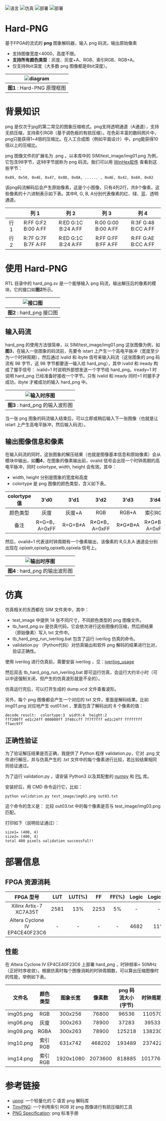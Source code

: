 ![语言](https://img.shields.io/badge/语言-systemverilog_(IEEE1800_2005)-CAD09D.svg) ![仿真](https://img.shields.io/badge/仿真-iverilog-green.svg) ![部署](https://img.shields.io/badge/部署-quartus-blue.svg) ![部署](https://img.shields.io/badge/部署-vivado-FF1010.svg)

Hard-PNG
===========================
基于FPGA的流式的 **png** 图象解码器，输入 png 码流，输出原始像素

* 支持图像宽度<4000，高度不限。
* **支持所有颜色类型**：灰度、灰度+A、RGB、索引RGB、RGB+A。
* 仅支持8bit深度（大多数 png 图像都是8bit深度）。

| ![diagram](./figures/diagram.png) |
| :----: |
| **图1** : Hard-PNG 原理框图 |



# 背景知识

png 是仅次于jpg的第二常见的图象压缩格式。png支持透明通道（A通道），支持无损压缩，支持索引RGB（基于调色板的有损压缩）。在色彩丰富的数码照片中，png只能获得1~4倍的压缩比。在人工合成图（例如平面设计）中，png能获得10倍以上的压缩比。

png 图像文件的扩展名为 .png 。以本库中的 SIM/test_image/img01.png 为例，它包含98字节，这98字节就称为 png 码流。我们可以用 [WinHex软件](http://www.x-ways.net/winhex/) 查看到这些字节：

```
0x89, 0x50, 0x4E, 0x47, 0x0D, 0x0A, ...... , 0xAE, 0x42, 0x60, 0x82
```
该png码流解码后会产生原始像素，这是个小图像，只有4列2行，共8个像素，这些像素的十六进制表示如下表。其中R, G, B, A分别代表像素的红、绿、蓝、透明通道。

|          | 列 1 | 列 2 | 列 3 | 列 4 |
| :---:    | :---: | :---: | :---: | :---: |
| 行 1 | R:FF G:F2 B:00 A:FF | R:ED G:1C B:24 A:FF | R:00 G:00 B:00 A:FF | R:3F G:48 B:CC A:FF |
| 行 2 | R:7F G:7F B:7F A:FF | R:ED G:1C B:24 A:FF | R:FF G:FF B:FF A:FF | R:FF G:AE B:CC A:FF |



# 使用 Hard-PNG

RTL 目录中的 hard_png.sv 是一个能够输入 png 码流，输出解压后的像素的模块，它的接口如**图2**所示。

| ![接口图](./figures/interface.png) |
| :----: |
| **图2** : hard_png 接口图 |

## 输入码流

hard_png 的使用方法很简单，以 SIM/test_image/img01.png 这张图像为例，如**图3**，在输入一张图象的码流前，先要令 istart 上产生一个高电平脉冲（宽度至少为一个时钟周期），然后通过 ivalid 和 ibyte 信号来输入码流（这张图象的 png 码流有 98 字节，这 98 字节都要逐一输入给 hard_png），其中 ivalid 和 iready 构成了握手信号： ivalid=1 时说明外部想发送一个字节给 hard_png。iready=1 时说明 hard_png 已经准备好接收一个字节。只有 ivalid 和 iready 同时=1 时握手才成功，ibyte 才被成功的输入 hard_png 中。

| ![输入时序图](./figures/wave1.png) |
| :----: |
| **图3** : hard_png 的输入波形图 |

当一张 png 图象的码流输入结束后，可以立即或稍后输入下一张图像（也就是让 istart 上产生高电平脉冲，然后输入码流）。

## 输出图像信息和像素

在输入码流的同时，这张图象的解压结果（也就是图像基本信息和原始像素）会从模块中输出，如**图4**，在图象的像素输出前，ovalid 信号会出现一个时钟周期的高电平脉冲，同时 colortype, width, height 会有效。其中：

- width, height 分别是图象的宽度和高度
- colortype 是 png 图像的颜色类型，含义如下表。

| colortype 值 | 3'd0 | 3'd1 | 3'd2 | 3'd3 | 3‘d4 |
| :-------: | :--: | :--: | :--: | :--: | :--: |
| 颜色类型 | 灰度 | 灰度+A | RGB | RGB+A | 索引RGB |
| 备注 | R=G=B，A=0xFF | R=G=B≠A | R≠G≠B，A=0xFF | R≠G≠B≠A | R≠G≠B，A=0xFF |

然后，ovalid=1 代表该时钟周期有一个像素输出，该像素的 R,G,B,A 通道会分别出现在 opixelr,opixelg,opixelb,opixela 信号上。

| ![输出时序图](./figures/wave2.png) |
| :----: |
| **图4** : hard_png 的输出波形图 |



# 仿真

仿真相关的东西都在 SIM 文件夹中，其中：

- test_image 中提供 14 张不同尺寸，不同颜色类型的 png 图像文件。
- tb_hard_png.sv 是仿真代码，它会依次进行这些图像的压缩，然后把结果（原始像素）写入 txt 文件中。
- tb_hard_png_run_iverilog.bat 包含了运行 iverilog 仿真的命令。
- validation.py （Python代码）对仿真输出和软件 png 解码的结果进行比对，验证正确性。

使用 iverilog 进行仿真前，需要安装 iverilog ，见：[iverilog_usage](https://github.com/WangXuan95/WangXuan95/blob/main/iverilog_usage/iverilog_usage.md)

然后双击 tb_hard_png_run_iverilog.bat 即可运行仿真，会运行大约半小时（可以中途强制关闭，但产生的仿真波形就是不全的）。

仿真运行完后，可以打开生成的 dump.vcd 文件查看波形。

另外，每个 png 图像都会产生一个对应的 txt 文件，里面是解码结果。比如 img01.png 对应地产生 out01.txt ，里面包含了解码出的 8 个像素的值：

```
decode result:  colortype:3  width:4  height:2
fff200ff ed1c24ff 000000ff 3f48ccff 7f7f7fff ed1c24ff ffffffff ffaec9ff 
```

## 正确性验证

为了验证解压结果是否正确，我提供了 Python 程序 validation.py，它对 .png 文件进行解压，并与仿真产生的 .txt 文件中的每个像素进行比较，若比较结果相同则验证通过。

为了运行 validation.py ，请安装 Python3 以及其配套的 [numpy](https://pypi.org/project/numpy/) 和 [PIL](https://pypi.org/project/Pillow/) 库。

安装好后，用 CMD 命令运行它，比如：

```
python validation.py test_image/img03.png out03.txt
```
这个命令的含义是： 比较 out03.txt 中的每个像素是否与 test_image/img03.png 匹配。

打印如下（说明验证通过）：

```
size1= (400, 4)
size2= (400, 4)
total 400 pixels validation successful!!
```



# 部署信息

## FPGA 资源消耗

|           FPGA 型号            | LUT  | LUT(%) |  FF  | FF(%) | Logic | Logic(%) |  BRAM   | BRAM(%) |
| :----------------------------: | :--: | :----: | :--: | :---: | :---: | :------: | :-----: | :-----: |
|     Xilinx Artix-7 XC7A35T     | 2581 |  13%   | 2253 |  5%   |   -   |    -     | 792kbit |   44%   |
| Altera Cyclone IV EP4CE40F23C6 |  -   |   -    |  -   |   -   | 4682  |   11%    | 427kbit |   37%   |

## 性能

在 Altera Cyclone IV EP4CE40F23C6 上部署 hard_png ，时钟频率= 50MHz （正好时序收敛）。根据仿真时每个图像消耗的时钟周期数，可以算出压缩图像时的性能，举例如下表。

| 文件名 | 颜色类型 | 图象长宽 | 像素数 | png 码流大小 (字节) | 时钟周期数 | 消耗时间 |
| :-----------: | :----------: | :----------: | :--------------: | :---------------: | :---------------: | ------------- |
| img05.png | RGB | 300x256 | 76800 | 96536 | 1105702 | 23ms |
| img06.png | 灰度 | 300x263 | 78900 | 37283 | 395335 | 8ms |
| img09.png | RGBA | 300x263 | 78900 | 125218 | 1382303 | 28ms |
|   img10.png   |   索引RGB    |   631x742    | 468202 |      193489      |     2374224 | 48ms |
| img14.png |     索引RGB |  1920x1080  |  2073600  |      818885      |    10177644 | 204ms |




# 参考链接

* [upng](https://github.com/elanthis/upng): 一个轻量化的 C 语言 png 解码库
* [TinyPNG](https://tinypng.com/): 一个利用索引 RGB 对 png 图像进行有损压缩的工具
* [PNG Specification](https://www.w3.org/TR/REC-png.pdf): png 标准手册
